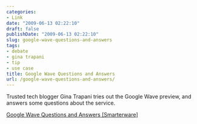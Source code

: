 ```yaml
---
categories:
- Link
date: "2009-06-13 02:22:10"
draft: false
publishDate: "2009-06-13 02:22:10"
slug: google-wave-questions-and-answers
tags:
- debate
- gina trapani
- tip
- use case
title: Google Wave Questions and Answers
url: /google-wave-questions-and-answers/
---
```

Trusted tech blogger Gina Trapani tries out the Google Wave preview, and
answers some questions about the service.

[Google Wave Questions and Answers
\[Smarterware\]](http://smarterware.org/2021/google-wave-qa)